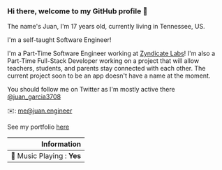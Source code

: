 ### Hi there, welcome to my GitHub profile 👋

The name's Juan, I'm 17 years old, currently living in Tennessee, US.

I'm a self-taught Software Engineer!

I'm a Part-Time Software Engineer working at [Zyndicate Labs](https://www.zyndicate.app)! I'm also a Part-Time Full-Stack Developer working on a project that will allow teachers, students, and parents stay connected with each other. The current project soon to be an app doesn't have a name at the moment. 

You should follow me on Twitter as I'm mostly active there 
[@juan_garcia3708](https://twitter.com/juan_garcia3708)

✉️: me@juan.engineer 


See my portfolio [here](https://juan.engineer)

| Information                            |
| -------------------------------------: |
| :musical_note: Music Playing : **Yes** |